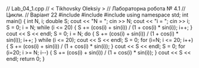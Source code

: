 // Lab_04_1.cpp
// < Tikhovsky Oleksiy  >
// Лабораторна робота № 4.1
// Цикли.
// Варіант 22                                                                                                                                                                                               #include <iostream>
#include <iostream>
#include <cmath>
using namespace std;
int main()
{ 
 int N, i;
 double S;
 cout << "N = "; cin >> N;
 cout << "i = "; cin >> i;
 S = 0;
 i = N;
 while (i <= 20)
 {
     S += (cos(i) + sin(i)) / (1 + cos(i) * sin(i));
     i++;
 }
 cout << S << endl;
S = 0;
 i = N;
 do {
 S += (cos(i) + sin(i)) / (1 + cos(i) * sin(i));
 i++;
 } while (i <= 20);
 cout << S << endl;
 S = 0;
 for (i=N; i <= 20; i++)
 {
 S += (cos(i) + sin(i)) / (1 + cos(i) * sin(i));
 }
 cout << S << endl;
 S = 0;
 for (i=20; i >= N; i--)
 {
 S += (cos(i) + sin(i)) / (1 + cos(i) * sin(i));
 }
 cout << S << endl;
 return 0;
}
